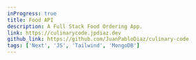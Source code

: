 ```yaml
---
inProgress: true
title: Food API
description: A Full Stack Food Ordering App.
link: https://culinarycode.jpdiaz.dev
github_link: https://github.com/JuanPabloDiaz/culinary-code
tags: ['Next', 'JS', 'Tailwind', 'MongoDB']
---
```

